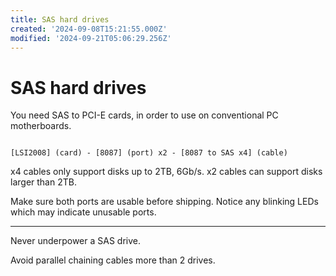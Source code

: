 ```yaml
---
title: SAS hard drives
created: '2024-09-08T15:21:55.000Z'
modified: '2024-09-21T05:06:29.256Z'
---
```


# SAS hard drives

You need SAS to PCI-E cards, in order to use on conventional PC motherboards.

```

[LSI2008] (card) - [8087] (port) x2 - [8087 to SAS x4] (cable)

```

x4 cables only support disks up to 2TB, 6Gb/s. x2 cables can support disks larger than 2TB.

Make sure both ports are usable before shipping. Notice any blinking LEDs which may indicate unusable ports.

---

Never underpower a SAS drive.

Avoid parallel chaining cables more than 2 drives.
